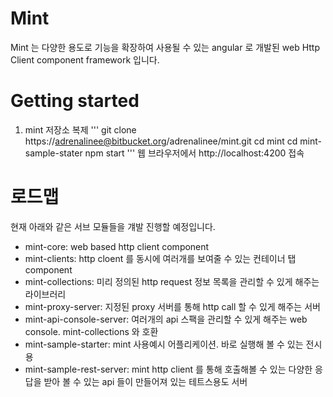 # Mint
Mint 는 다양한 용도로 기능을 확장하여 사용될 수 있는 angular 로 개발된 web Http Client component framework 입니다.

# Getting started

1. mint 저장소 복제
'''
git clone https://adrenalinee@bitbucket.org/adrenalinee/mint.git
cd mint
cd mint-sample-stater
npm start
'''
웹 브라우저에서 http://localhost:4200 접속

# 로드맵
현재 아래와 같은 서브 모듈들을 걔발 진행할 예정입니다.

* mint-core: web based http client component
* mint-clients: http cloent 를 동시에 여러개를 보여줄 수 있는 컨테이너 탭 component
* mint-collections: 미리 정의된 http request 정보 목록을 관리할 수 있게 해주는 라이브러리
* mint-proxy-server: 지정된 proxy 서버를 통해 http call 할 수 있게 해주는 서버
* mint-api-console-server: 여러개의 api 스팩을 관리할 수 있게 해주는 web console. mint-collections 와 호환
* mint-sample-starter: mint 사용예시 어플리케이션. 바로 실행해 볼 수 있는 전시용
* mint-sample-rest-server: mint http client 를 통해 호출해볼 수 있는 다양한 응답을 받아 볼 수 있는 api 들이 만들어져 있는 테트스용도 서버